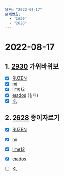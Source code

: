 ```yaml
---
날짜: "2022-08-17"
문제번호: 
  - "2930"
  - "2628"
---
```


# 2022-08-17

## 1. [2930](https://www.acmicpc.net/problem/2930) 가위바위보

- [X] [RUZEN](./2930_RUZEN.md)
- [X] [mj](./2930_mj.md)
- [X] [lime12](./2930_lime12.md)
- [X] [erados](./2930_erados.md) (실패)
- [X] [KL](./2930_KL.md)

## 2. [2628](https://www.acmicpc.net/problem/2628) 종이자르기

- [X] [RUZEN](./2628_RUZEN.md)
- [X] [mj](./2628_mj.md)
- [X] [lime12](./2628_lime12.md)
- [X] [erados](./2628_erados.md)
- [ ] [KL](./2628_KL.md)

